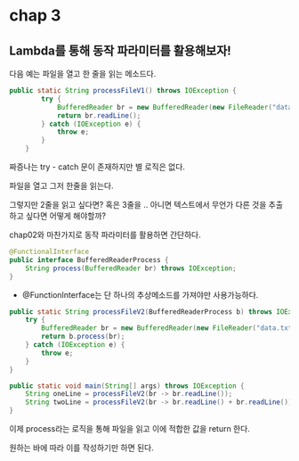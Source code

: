 # chap 3

## Lambda를 통해 동작 파라미터를 활용해보자!


다음 예는 파일을 열고 한 줄을 읽는 메소드다.


```java
public static String processFileV1() throws IOException {
        try {
            BufferedReader br = new BufferedReader(new FileReader("data.txt"));
            return br.readLine();
        } catch (IOException e) {
            throw e;
        }
    }
```

짜증나는 try - catch 문이 존재하지만 별 로직은 없다.

파일을 열고 그저 한줄을 읽는다.

그렇지만 2줄을 읽고 싶다면? 혹은 3줄을 .. 아니면 텍스트에서 무언가 다른 것을 추출하고 싶다면 어떻게 해야할까?

chap02와 마찬가지로 동작 파라미터를 활용하면 간단하다.

```java
@FunctionalInterface
public interface BufferedReaderProcess {
    String process(BufferedReader br) throws IOException;
}
```

- @FunctionInterface는 단 하나의 추상메소드를 가져야만 사용가능하다.


```java
public static String processFileV2(BufferedReaderProcess b) throws IOException {
    try {
        BufferedReader br = new BufferedReader(new FileReader("data.txt"));
        return b.process(br);
    } catch (IOException e) {
        throw e;
    }
}

public static void main(String[] args) throws IOException {
    String oneLine = processFileV2(br -> br.readLine());
    String twoLine = processFileV2(br -> br.readLine() + br.readLine());
}
```

이제 process라는 로직을 통해 파일을 읽고 이에 적합한 값을 return 한다.

원하는 바에 따라 이를 작성하기만 하면 된다.


